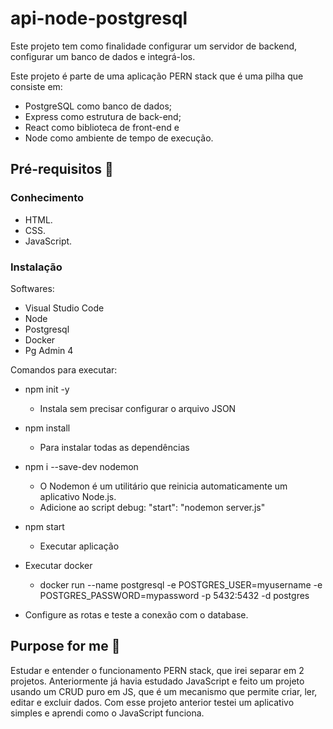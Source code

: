# api-node-postgresql
Este projeto tem como finalidade configurar um servidor de backend, configurar um banco de dados e integrá-los.

Este projeto é parte de uma aplicação PERN stack que é uma pilha que consiste em:
- PostgreSQL como banco de dados;
- Express como estrutura de back-end;
- React como biblioteca de front-end e
- Node como ambiente de tempo de execução. 

## Pré-requisitos 🚀

### Conhecimento
- HTML.
- CSS.
- JavaScript.

### Instalação
Softwares:
- Visual Studio Code
- Node
- Postgresql
- Docker
- Pg Admin 4

Comandos para executar:
- npm init -y
  - Instala sem precisar configurar o arquivo JSON

- npm install
  - Para instalar todas as dependências

- npm i --save-dev nodemon
  - O Nodemon é um utilitário que reinicia automaticamente um aplicativo Node.js.
  - Adicione ao script debug: "start": "nodemon server.js"

- npm start
  - Executar aplicação

- Executar docker
  - docker run --name postgresql -e POSTGRES_USER=myusername -e POSTGRES_PASSWORD=mypassword -p 5432:5432 -d postgres

- Configure as rotas e teste a conexão com o database.

## Purpose for me 🎯
Estudar e entender o funcionamento PERN stack, que irei separar em 2 projetos.
Anteriormente já havia estudado JavaScript e feito um projeto usando um CRUD puro em JS, que é um mecanismo que permite criar, ler, editar e excluir dados.
Com esse projeto anterior testei um aplicativo simples e aprendi como o JavaScript funciona.